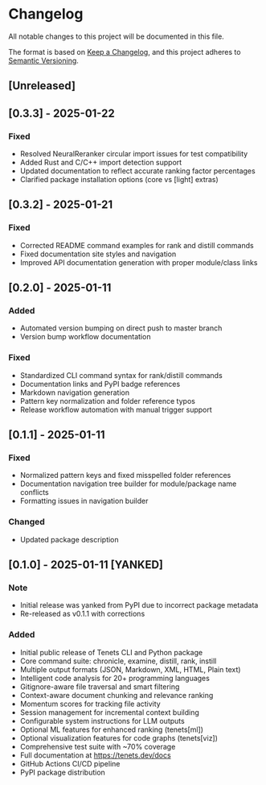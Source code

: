 # Changelog

All notable changes to this project will be documented in this file.

The format is based on [Keep a Changelog](https://keepachangelog.com/en/1.0.0/),
and this project adheres to [Semantic Versioning](https://semver.org/spec/v2.0.0.html).

## [Unreleased]

## [0.3.3] - 2025-01-22

### Fixed
- Resolved NeuralReranker circular import issues for test compatibility
- Added Rust and C/C++ import detection support
- Updated documentation to reflect accurate ranking factor percentages
- Clarified package installation options (core vs [light] extras)

## [0.3.2] - 2025-01-21

### Fixed
- Corrected README command examples for rank and distill commands
- Fixed documentation site styles and navigation
- Improved API documentation generation with proper module/class links

## [0.2.0] - 2025-01-11

### Added
- Automated version bumping on direct push to master branch
- Version bump workflow documentation

### Fixed
- Standardized CLI command syntax for rank/distill commands
- Documentation links and PyPI badge references
- Markdown navigation generation
- Pattern key normalization and folder reference typos
- Release workflow automation with manual trigger support

## [0.1.1] - 2025-01-11

### Fixed
- Normalized pattern keys and fixed misspelled folder references
- Documentation navigation tree builder for module/package name conflicts
- Formatting issues in navigation builder

### Changed
- Updated package description

## [0.1.0] - 2025-01-11  [YANKED]

### Note
- Initial release was yanked from PyPI due to incorrect package metadata
- Re-released as v0.1.1 with corrections

### Added
- Initial public release of Tenets CLI and Python package
- Core command suite: chronicle, examine, distill, rank, instill
- Multiple output formats (JSON, Markdown, XML, HTML, Plain text)
- Intelligent code analysis for 20+ programming languages
- Gitignore-aware file traversal and smart filtering
- Context-aware document chunking and relevance ranking
- Momentum scores for tracking file activity
- Session management for incremental context building
- Configurable system instructions for LLM outputs
- Optional ML features for enhanced ranking (tenets[ml])
- Optional visualization features for code graphs (tenets[viz])
- Comprehensive test suite with ~70% coverage
- Full documentation at https://tenets.dev/docs
- GitHub Actions CI/CD pipeline
- PyPI package distribution
